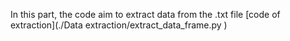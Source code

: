 In this part, the code aim to extract data from the .txt file [code of extraction](./Data extraction/extract_data_frame.py )
